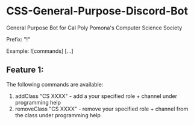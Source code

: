 # CSS-General-Purpose-Discord-Bot
General Purpose Bot for Cal Poly Pomona's Computer Science Society

Prefix: "!"

Example: ![commands] [...]

## Feature 1:
The following commands are available:
1. addClass "CS XXXX" - add a your specified role + channel under programming help
2. removeClass "CS XXXX" - remove your specified role + channel from the class under programming help

